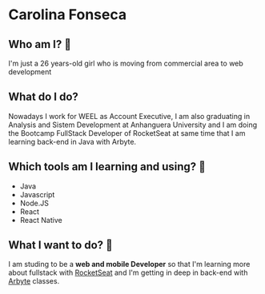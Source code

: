 # Carolina Fonseca

## Who am I? 📝
I'm just a 26 years-old girl who is moving from commercial area to web development

## What do I do?
Nowadays I work for WEEL as Account Executive, I am also graduating in Analysis and Sistem Development at Anhanguera University and I am doing the Bootcamp FullStack Developer of RocketSeat at same time  that I am learning back-end in Java with Arbyte.

## Which tools am I learning and using? :construction_worker:
- Java
- Javascript
- Node.JS
- React
- React Native

## What I want to do? 🚀
I am studing to be a **web and mobile Developer** so that I'm learning more about fullstack with [RocketSeat](https://rocketseat.com.br/ "RocketSeat") and I'm getting in deep in back-end with [Arbyte](https://www.arbyte.com.br/ "Arbyte") classes.
